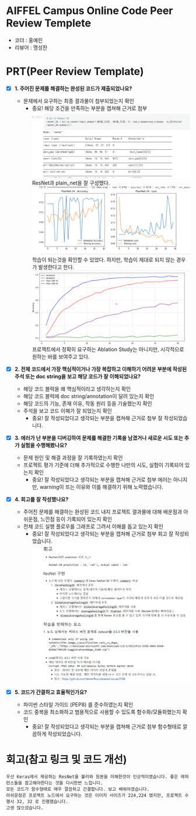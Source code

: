 # AIFFEL Campus Online Code Peer Review Templete
- 코더 : 홍예린
- 리뷰어 : 맹성찬


# PRT(Peer Review Template)
- [X]  **1. 주어진 문제를 해결하는 완성된 코드가 제출되었나요?**
    - 문제에서 요구하는 최종 결과물이 첨부되었는지 확인
        - 중요! 해당 조건을 만족하는 부분을 캡쳐해 근거로 첨부
          ![img1.png](img1.png)
          ResNet과 plain_net을 잘 구성했다.
          ![img2.png](img2.png)
          학습이 되는것을 확인할 수 있었다. 하지만, 학습이 제대로 되지 않는 경우가 발생한다고 한다.
          ![img3.png](img3.png)
          프로젝트에서 정확히 요구하는 Ablation Study는 아니지만, 시각적으로 원하는 바를 보여주고 있다.
    
- [X]  **2. 전체 코드에서 가장 핵심적이거나 가장 복잡하고 이해하기 어려운 부분에 작성된 
주석 또는 doc string을 보고 해당 코드가 잘 이해되었나요?**
    - 해당 코드 블럭을 왜 핵심적이라고 생각하는지 확인
    - 해당 코드 블럭에 doc string/annotation이 달려 있는지 확인
    - 해당 코드의 기능, 존재 이유, 작동 원리 등을 기술했는지 확인
    - 주석을 보고 코드 이해가 잘 되었는지 확인
        - 중요! 잘 작성되었다고 생각되는 부분을 캡쳐해 근거로 첨부
          잘 작성되었습니다.
        
- [X]  **3. 에러가 난 부분을 디버깅하여 문제를 해결한 기록을 남겼거나
새로운 시도 또는 추가 실험을 수행해봤나요?**
    - 문제 원인 및 해결 과정을 잘 기록하였는지 확인
    - 프로젝트 평가 기준에 더해 추가적으로 수행한 나만의 시도, 
    실험이 기록되어 있는지 확인
        - 중요! 잘 작성되었다고 생각되는 부분을 캡쳐해 근거로 첨부
          에러는 아니지만, warning이 뜨는 이유와 이를 해결하기 위해 노력했습니다.
        
- [X]  **4. 회고를 잘 작성했나요?**
    - 주어진 문제를 해결하는 완성된 코드 내지 프로젝트 결과물에 대해
    배운점과 아쉬운점, 느낀점 등이 기록되어 있는지 확인
    - 전체 코드 실행 플로우를 그래프로 그려서 이해를 돕고 있는지 확인
        - 중요! 잘 작성되었다고 생각되는 부분을 캡쳐해 근거로 첨부
          회고 잘 작성되었습니다.
          ![img4.png](img4.png)
        
- [X]  **5. 코드가 간결하고 효율적인가요?**
    - 파이썬 스타일 가이드 (PEP8) 를 준수하였는지 확인
    - 코드 중복을 최소화하고 범용적으로 사용할 수 있도록 함수화/모듈화했는지 확인
        - 중요! 잘 작성되었다고 생각되는 부분을 캡쳐해 근거로 첨부
          함수형태로 깔끔하게 작성되었습니다.


# 회고(참고 링크 및 코드 개선)
```
우선 Keras에서 제공하는 ResNet을 불러와 원본을 이해한것이 인상적이였습니다. 좋은 레퍼런스들을 참고해야한다는 것을 다시한번 느낍니다.
모든 코드가 함수형태로 매우 깔끔하고 간결합니다. 보고 배워야겠습니다.
아쉬운점은 프로젝트 노드에서 요구하는 것은 이미지 사이즈가 224,224 였지만, 프로젝트 수행시 32, 32 로 진행했습니다.
고생 많으셨습니다.
```

